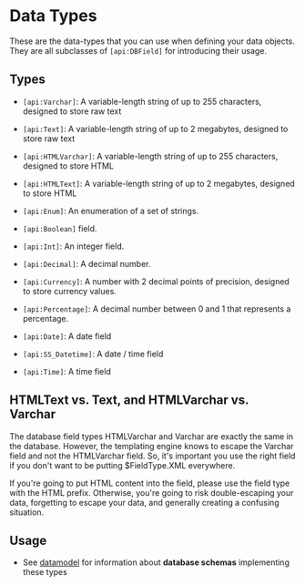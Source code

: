 # Data Types

These are the data-types that you can use when defining your data objects.  They are all subclasses of `[api:DBField]`
for introducing their usage.
 

## Types

*  `[api:Varchar]`: A variable-length string of up to 255 characters, designed to store raw text
*  `[api:Text]`: A variable-length string of up to 2 megabytes, designed to store raw text
*  `[api:HTMLVarchar]`: A variable-length string of up to 255 characters, designed to store HTML
*  `[api:HTMLText]`: A variable-length string of up to 2 megabytes, designed to store HTML
*  `[api:Enum]`: An enumeration of a set of strings.

*  `[api:Boolean]` field.
*  `[api:Int]`: An integer field.
*  `[api:Decimal]`: A decimal number.
*  `[api:Currency]`: A number with 2 decimal points of precision, designed to store currency values.
*  `[api:Percentage]`: A decimal number between 0 and 1 that represents a percentage.

*  `[api:Date]`: A date field
*  `[api:SS_Datetime]`: A date / time field
*  `[api:Time]`: A time field

## HTMLText vs. Text, and HTMLVarchar vs. Varchar

The database field types HTMLVarchar and Varchar are exactly the same in the database.  However, the templating engine
knows to escape the Varchar field and not the HTMLVarchar field.  So, it's important you use the right field if you
don't want to be putting $FieldType.XML everywhere.

If you're going to put HTML content into the field, please use the field type with the HTML prefix.  Otherwise, you're
going to risk double-escaping your data, forgetting to escape your data, and generally creating a confusing situation.

## Usage

*  See [datamodel](/topics/datamodel) for information about **database schemas** implementing these types
